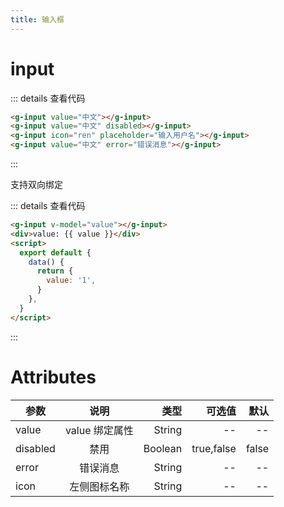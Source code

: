 ```yaml
---
title: 输入框
---
```


# input

<ClientOnly>
  <input-demo-1></input-demo-1>
</ClientOnly>

::: details 查看代码

```html
<g-input value="中文"></g-input>
<g-input value="中文" disabled></g-input>
<g-input icon="ren" placeholder="输入用户名"></g-input>
<g-input value="中文" error="错误消息"></g-input>
```

:::

支持双向绑定
<ClientOnly>
<input-demo-2></input-demo-2>
</ClientOnly>

::: details 查看代码

```html
<g-input v-model="value"></g-input>
<div>value: {{ value }}</div>
<script>
  export default {
    data() {
      return {
        value: '1',
      }
    },
  }
</script>
```

:::

# Attributes

| 参数     |      说明      |    类型 |     可选值 |  默认 |
| -------- | :------------: | ------: | ---------: | ----: |
| value    | value 绑定属性 |  String |         -- |    -- |
| disabled |      禁用      | Boolean | true,false | false |
| error    |    错误消息    |  String |         -- |    -- |
| icon     |  左侧图标名称  |  String |         -- |    -- |
